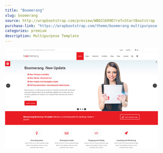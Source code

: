 ```yaml
---
title: "Boomerang"
slug: boomerang
source: http://wrapbootstrap.com/preview/WB021609D?ref=StartBootstrap
purchase-link: "https://wrapbootstrap.com/theme/boomerang-multipurpose-template-WB021609D?ref=StartBootstrap"
categories: premium
description: Multipurpose Template
---
```


<img src="/assets/img/premium/boomerang.jpg" class="img-responsive" alt="Boomerang - Multipurpose Template">